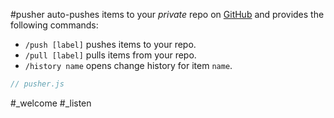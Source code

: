 #pusher auto-pushes items to your _private_ repo on [GitHub](https://github.com) and provides the following commands:
- `/push [label]` pushes items to your repo.
- `/pull [label]` pulls items from your repo.
- `/history name` opens change history for item `name`.

```js_removed:pusher.js
// pusher.js
```

#_welcome #_listen
